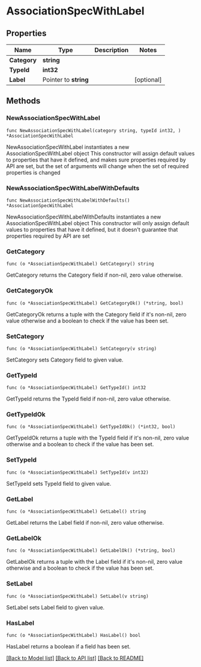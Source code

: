 # AssociationSpecWithLabel

## Properties

Name | Type | Description | Notes
------------ | ------------- | ------------- | -------------
**Category** | **string** |  | 
**TypeId** | **int32** |  | 
**Label** | Pointer to **string** |  | [optional] 

## Methods

### NewAssociationSpecWithLabel

`func NewAssociationSpecWithLabel(category string, typeId int32, ) *AssociationSpecWithLabel`

NewAssociationSpecWithLabel instantiates a new AssociationSpecWithLabel object
This constructor will assign default values to properties that have it defined,
and makes sure properties required by API are set, but the set of arguments
will change when the set of required properties is changed

### NewAssociationSpecWithLabelWithDefaults

`func NewAssociationSpecWithLabelWithDefaults() *AssociationSpecWithLabel`

NewAssociationSpecWithLabelWithDefaults instantiates a new AssociationSpecWithLabel object
This constructor will only assign default values to properties that have it defined,
but it doesn't guarantee that properties required by API are set

### GetCategory

`func (o *AssociationSpecWithLabel) GetCategory() string`

GetCategory returns the Category field if non-nil, zero value otherwise.

### GetCategoryOk

`func (o *AssociationSpecWithLabel) GetCategoryOk() (*string, bool)`

GetCategoryOk returns a tuple with the Category field if it's non-nil, zero value otherwise
and a boolean to check if the value has been set.

### SetCategory

`func (o *AssociationSpecWithLabel) SetCategory(v string)`

SetCategory sets Category field to given value.


### GetTypeId

`func (o *AssociationSpecWithLabel) GetTypeId() int32`

GetTypeId returns the TypeId field if non-nil, zero value otherwise.

### GetTypeIdOk

`func (o *AssociationSpecWithLabel) GetTypeIdOk() (*int32, bool)`

GetTypeIdOk returns a tuple with the TypeId field if it's non-nil, zero value otherwise
and a boolean to check if the value has been set.

### SetTypeId

`func (o *AssociationSpecWithLabel) SetTypeId(v int32)`

SetTypeId sets TypeId field to given value.


### GetLabel

`func (o *AssociationSpecWithLabel) GetLabel() string`

GetLabel returns the Label field if non-nil, zero value otherwise.

### GetLabelOk

`func (o *AssociationSpecWithLabel) GetLabelOk() (*string, bool)`

GetLabelOk returns a tuple with the Label field if it's non-nil, zero value otherwise
and a boolean to check if the value has been set.

### SetLabel

`func (o *AssociationSpecWithLabel) SetLabel(v string)`

SetLabel sets Label field to given value.

### HasLabel

`func (o *AssociationSpecWithLabel) HasLabel() bool`

HasLabel returns a boolean if a field has been set.


[[Back to Model list]](../README.md#documentation-for-models) [[Back to API list]](../README.md#documentation-for-api-endpoints) [[Back to README]](../README.md)


